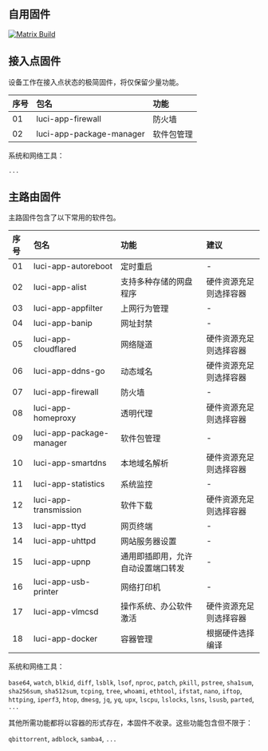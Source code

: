 ## 自用固件

[![Matrix Build](https://github.com/mia0x75/fwab/actions/workflows/matrix.yml/badge.svg)](https://github.com/mia0x75/fwab/actions/workflows/matrix.yml)

## 接入点固件
设备工作在接入点状态的极简固件，将仅保留少量功能。

| 序号 | 包名 | 功能 |
| :- | :- | :- |
| 01 | luci-app-firewall        | 防火墙 |
| 02 | luci-app-package-manager | 软件包管理 |

系统和网络工具：

```...```

## 主路由固件

主路固件包含了以下常用的软件包。

| 序号 | 包名 | 功能 | 建议 |
| :-- | :-- | :-- | :-- |
| 01 | luci-app-autoreboot         | 定时重启 | - |
| 02 | luci-app-alist              | 支持多种存储的网盘程序 | 硬件资源充足则选择容器 |
| 03 | luci-app-appfilter          | 上网行为管理 | - |
| 04 | luci-app-banip              | 网址封禁 | - |
| 05 | luci-app-cloudflared        | 网络隧道 | 硬件资源充足则选择容器 |
| 06 | luci-app-ddns-go            | 动态域名 | 硬件资源充足则选择容器 |
| 07 | luci-app-firewall           | 防火墙 | - |
| 08 | luci-app-homeproxy          | 透明代理 | 硬件资源充足则选择容器 |
| 09 | luci-app-package-manager    | 软件包管理 | - |
| 10 | luci-app-smartdns           | 本地域名解析 | 硬件资源充足则选择容器 |
| 11 | luci-app-statistics         | 系统监控 | - |
| 12 | luci-app-transmission       | 软件下载 | 硬件资源充足则选择容器 |
| 13 | luci-app-ttyd               | 网页终端 | - |
| 14 | luci-app-uhttpd             | 网站服务器设置 | - |
| 15 | luci-app-upnp               | 通用即插即用，允许自动设置端口转发 | - |
| 16 | luci-app-usb-printer        | 网络打印机 | - |
| 17 | luci-app-vlmcsd             | 操作系统、办公软件激活 | 硬件资源充足则选择容器 |
| 18 | luci-app-docker             | 容器管理 | 根据硬件选择编译 |

系统和网络工具：

```base64```, ```watch```, ```blkid```, ```diff```, ```lsblk```, ```lsof```, ```nproc```, ```patch```, ```pkill```, ```pstree```, ```sha1sum```, ```sha256sum```, ```sha512sum```, ```tcping```, ```tree```, ```whoami```, ```ethtool```, ```ifstat```, ```nano```, ```iftop```, ```httping```, ```iperf3```, ```htop```, ```dmesg```, ```jq```, ```yq```, ```upx```, ```lscpu```, ```lslocks```, ```lsns```, ```lsusb```, ```parted```, ```...```

其他所需功能都将以容器的形式存在，本固件不收录。这些功能包含但不限于：

```qbittorrent```, ```adblock```, ```samba4```, ```...```

<!--
latest: v24.10
-->
